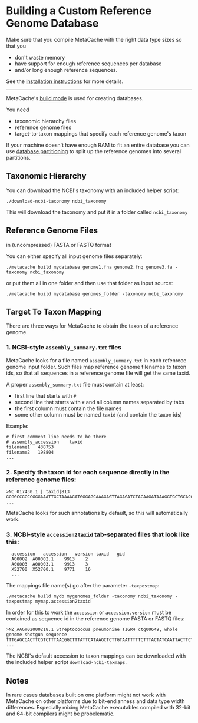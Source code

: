 # Building a Custom Reference Genome Database

Make sure that you compile MetaCache with the right data type sizes so that you 
* don't waste memory 
* have support for enough reference sequences per database
* and/or long enough reference sequences.

See the [installation instructions](https://github.com/muellan/metacache#detailed-installation-instructions)
for more details.

------------------------

MetaCache's [build mode](build.txt) is used for creating databases.

You need
* taxonomic hierarchy files
* reference genome files 
* target-to-taxon mappings that specify each reference genome's taxon


If your machine doesn't have enough RAM to fit an entire database you can use [database partitioning](partitioning.md) to split up the reference genomes into several partitions.


## Taxonomic Hierarchy
You can download the NCBI's taxonomy with an included helper script:
```
./download-ncbi-taxonomy ncbi_taxonomy
```
This will download the taxonomy and put it in a folder called `ncbi_taxonomy`



## Reference Genome Files
in (uncompressed) FASTA or FASTQ format

You can either specify all input genome files separately:
```
./metacache build mydatabase genome1.fna genome2.fnq genome3.fa -taxonomy ncbi_taxonomy
```

or put them all in one folder and then use that folder as input source:
```
./metacache build mydatabase genomes_folder -taxonomy ncbi_taxonomy
```



## Target To Taxon Mapping
There are three ways for MetaCache to obtain the taxon of a reference genome.


### 1. NCBI-style `assembly_summary.txt` files

MetaCache looks for a file named `assembly_summary.txt` in each refenrece genome input folder.
Such files map reference genome filenames to taxon ids, so that all sequences in a reference genome file will get the same taxid.

A proper `assembly_summary.txt` file must contain at least:
* first line that starts with `#`
* second line that starts with `#` and all column names separated by tabs
* the first column must contain the file names
* some other column must be named `taxid` (and contain the taxon ids)

Example:
```tsv
# first comment line needs to be there
# assembly_accession	taxid
filename1	438753
filename2	198804
...
```



### 2. Specify the taxon id for each sequence directly in the reference genome files:

  ```FASTA
  >NC_017430.1 | taxid|813 
  GCGGCCGCCCGGGAAATTGCTAAAAGATGGGAGCAAAGAGTTAGAGATCTACAAGATAAAGGTGCTGCACGAAAATTATT
  ...
  ```

  MetaCache looks for such annotations by default, so this will automatically work.



### 3. NCBI-style `accession2taxid` tab-separated files that look like this:

  ```tsv
    accession	accession	version	taxid	gid
    A00002	A00002.1	9913	2
    A00003	A00003.1	9913	3
    X52700	X52700.1	9771	16
    ...
  ```
  
  The mappings file name(s) go after the parameter `-taxpostmap`:
  ```
  ./metacache build mydb mygenomes_folder -taxonomy ncbi_taxonomy -taxpostmap mymap.accession2taxid
  ```

  In order for this to work the `accession` or `accession.version` must be contained as sequence id in the
  reference genome FASTA or FASTQ files:
  ```FASTA
  >NZ_AAGY02000218.1 Streptococcus pneumoniae TIGR4 ctg00649, whole genome shotgun sequence
  TTTGAGCCACTTCGTCTTTAACGGCTTTATTCATAAGCTCTTGTAATTTTTCTTTACTATCAATTACTTCTGATTTTCCG
  ...
  ```

  The NCBI's default accession to taxon mappings can be downloaded with the included helper script `download-ncbi-taxmaps`.



## Notes
In rare cases databases built on one platform might not work with MetaCache on other platforms due to bit-endianness and data type width differences. Especially mixing MetaCache executables compiled with 32-bit and 64-bit compilers might be probelematic.


